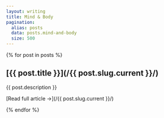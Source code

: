 ```yaml
---
layout: writing
title: Mind & Body
pagination:
  alias: posts
  data: posts.mind-and-body
  size: 500
---
```


{% for post in posts %}

<div class="card">
  <div class="image">
    </div>
    <div class="text">
  
## [{{ post.title }}](/{{ post.slug.current }}/)

{{ post.description }}

[Read full article &rarr;](/{{ post.slug.current }}/)

</div>
</div>

{% endfor %}
